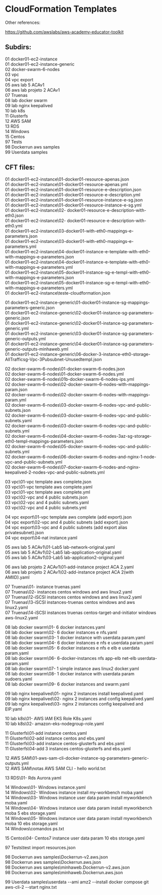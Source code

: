 # CloudFormation Templates  
  
  
Other references:  
  
https://github.com/awslabs/aws-academy-educator-toolkit  
  
  
  
## Subdirs:  
  
01 docker01-ec2-instance  
01 docker01-ec2-instance-generic  
02 docker-swarm-6-nodes  
03 vpc  
04 vpc export  
05 aws lab 5 ACAv1  
06 aws lab projeto 2 ACAv1  
07 Truenas  
08 lab docker swarm  
09 lab nginx keepalived  
10 lab k8s  
11 Glusterfs  
12 AWS SAM  
13 RDS  
14 Windows  
15 Centos  
97 Tests  
98 Dockerrun aws samples  
99 Userdata samples  
  
  
## CFT files:  
  
01 docker01-ec2-instance\01-docker01-resource-apenas.json  
01 docker01-ec2-instance\01-docker01-resource-apenas.yml  
01 docker01-ec2-instance\01-docker01-resource-e-description.json  
01 docker01-ec2-instance\01-docker01-resource-e-description.yml  
01 docker01-ec2-instance\01-docker01-resource-instance-e-sg.json  
01 docker01-ec2-instance\01-docker01-resource-instance-e-sg.yml  
01 docker01-ec2-instance\02- docker01-resource-e-description-with-eth0.json  
01 docker01-ec2-instance\02- docker01-resource-e-description-with-eth0.yml  
01 docker01-ec2-instance\03-docker01-with-eth0-mappings-e-parameters.json  
01 docker01-ec2-instance\03-docker01-with-eth0-mappings-e-parameters.yml  
01 docker01-ec2-instance\04-docker01-instance-e-template-with-eth0-with-mappings-e-parameters.json  
01 docker01-ec2-instance\04-docker01-instance-e-template-with-eth0-with-mappings-e-parameters.yml  
01 docker01-ec2-instance\05-docker01-instance-sg-e-templ-with-eth0-with-mappings-e-parameters.json  
01 docker01-ec2-instance\05-docker01-instance-sg-e-templ-with-eth0-with-mappings-e-parameters.yml  
01 docker01-ec2-instance\teste-cloudformation.json  
  
01 docker01-ec2-instance-generic\01-docker01-instance-sg-mappings-parameters-generic.json  
01 docker01-ec2-instance-generic\02-docker01-instance-sg-parameters-generic.json  
01 docker01-ec2-instance-generic\02-docker01-instance-sg-parameters-generic.yml  
01 docker01-ec2-instance-generic\03-docker01-instance-sg-parameters-generic-outputs.yml  
01 docker01-ec2-instance-generic\04-docker01-instance-sg-parameters-generic-outputs-minhaweb.yml  
01 docker01-ec2-instance-generic\06-docker-3-instance-eth0-storage-AllTrafficsg-Vpc-3Pubsubnet-Unusedtempl.json  
  
02 docker-swarm-6-nodes\01-docker-swarm-6-nodes.json  
02 docker-swarm-6-nodes\01-docker-swarm-6-nodes.yml  
02 docker-swarm-6-nodes\01b-docker-swarm-6-nodes-ips.yml  
02 docker-swarm-6-nodes\02-docker-swarm-6-nodes-with-mappings-param.json  
02 docker-swarm-6-nodes\02-docker-swarm-6-nodes-with-mappings-param.yml  
02 docker-swarm-6-nodes\03-docker-swarm-6-nodes-vpc-and-public-subnets.json  
02 docker-swarm-6-nodes\03-docker-swarm-6-nodes-vpc-and-public-subnets.yaml  
02 docker-swarm-6-nodes\03-docker-swarm-6-nodes-vpc-and-public-subnets.yml  
02 docker-swarm-6-nodes\04-docker-swarm-6-nodes-3az-sg-storage-eth0-templ-mappings-parameters.json  
02 docker-swarm-6-nodes\05-docker-swarm-6-nodes-vpc-and-public-subnets.yml  
02 docker-swarm-6-nodes\06-docker-swarm-6-nodes-and-nginx-1-node-vpc-and-public-subnets.yml  
02 docker-swarm-6-nodes\07-docker-swarm-6-nodes-and-nginx-keepalived-2-nodes-vpc-and-public-subnets.yml  
  
03 vpc\01-vpc template aws complete.json  
03 vpc\01-vpc template aws complete.yaml  
03 vpc\01-vpc template aws complete.yml  
03 vpc\02-vpc and 4 public subnets.json  
03 vpc\02-vpc and 4 public subnets.yaml  
03 vpc\02-vpc and 4 public subnets.yml  
  
04 vpc export\01-vpc template aws complete (add export).json  
04 vpc export\02-vpc and 4 public subnets (add export).json  
04 vpc export\03-vpc and 4 public subnets (add export alias privatesubnet).json  
04 vpc export\04-nat instance.yaml  
  
05 aws lab 5 ACAv1\01-Lab5 lab-network-original.yaml  
05 aws lab 5 ACAv1\02-Lab5 lab-application-original.yaml  
05 aws lab 5 ACAv1\03-Lab5 lab-application2-original.yaml  
  
06 aws lab projeto 2 ACAv1\01-add-instance project ACA 2.yaml  
06 aws lab projeto 2 ACAv1\02-add-instance project ACA 2(with AMIID).yaml  
  
07 Truenas\01- instance truenas.yaml  
07 Truenas\02- instances centos windows and aws linux2.yaml  
07 Truenas\12-iSCSI instances centos windows and aws linux2.yaml  
07 Truenas\13-iSCSI instances-truenas centos windows and aws linux2.yaml  
07 Truenas\14-iSCSI instances truenas centos-target-and-initiator windows aws-linux2.yaml  
  
08 lab docker swarm\01- 6 docker instances.yaml  
08 lab docker swarm\02- 6 docker instances e nfs.yaml  
08 lab docker swarm\03- 1 docker instance with userdata param.yaml  
08 lab docker swarm\04- 6 docker instances e nfs e userdata param.yaml  
08 lab docker swarm\05- 6 docker instances e nfs e elb e userdata param.yaml  
08 lab docker swarm\06- 6-docker-instances nfs app-elb net-elb userdata-param.yaml  
08 lab docker swarm\07- 1 simple instance aws linux2 docker.yaml  
08 lab docker swarm\08- 1 docker instance with userdata param sudoers.yaml  
08 lab docker swarm\09- 6 docker instances and swarm.yaml  
  
09 lab nginx keepalived\01- nginx 2 instances install keepalived.yaml  
09 lab nginx keepalived\02- nginx 2 instances and config keepalived.yaml  
09 lab nginx keepalived\03- nginx 2 instances config keepalived and EIP.yaml  
  
10 lab k8s\01- AWS IAM EKS Role K8s.yaml  
10 lab k8s\02- amazon-eks-nodegroup-role.yaml  
  
11 Glusterfs\01-add instance centos.yaml  
11 Glusterfs\02-add instance centos and ebs.yaml  
11 Glusterfs\03-add instance centos-glusterfs and ebs.yaml  
11 Glusterfs\04-add 3 instances centos-glusterfs and ebs.yaml  
  
12 AWS SAM\01-aws-sam-cli-docker-instance-sg-parameters-generic-outputs.yml  
12 AWS SAM\notas AWS SAM CLI - hello world.txt  
  
13 RDS\01- Rds Aurora.yaml  
  
14 Windows\01- Windows instance.yaml  
14 Windows\02- Windows instance install my-workbench moba.yaml  
14 Windows\03- Windows instance user data param install myworkbench moba.yaml  
14 Windows\04- Windows instance user data param install myworkbench moba 5 ebs storage.yaml  
14 Windows\05- Windows instance user data param install myworkbench moba 10 ebs storage.yaml  
14 Windows\comandos ps.txt  
  
15 Centos\04- Centos7 instance user data param 10 ebs storage.yaml  
  
97 Tests\test import resources.json  
  
98 Dockerrun aws samples\Dockerrun-v2.aws.json  
98 Dockerrun aws samples\Dockerrun.aws.json  
98 Dockerrun aws samples\minhaweb.Dockerrun-v2.aws.json  
98 Dockerrun aws samples\minhaweb.Dockerrun.aws.json  
  
99 Userdata samples\userdata --ami amz2 --install docker compose git aws-cli-2 --start nginx.txt  
  
